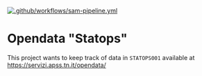 [![.github/workflows/sam-pipeline.yml](https://github.com/ildede/opendata-statops/actions/workflows/sam-pipeline.yml/badge.svg)](https://github.com/ildede/opendata-statops/actions/workflows/sam-pipeline.yml)

# Opendata "Statops"

This project wants to keep track of data in `STATOPS001` available at https://servizi.apss.tn.it/opendata/

